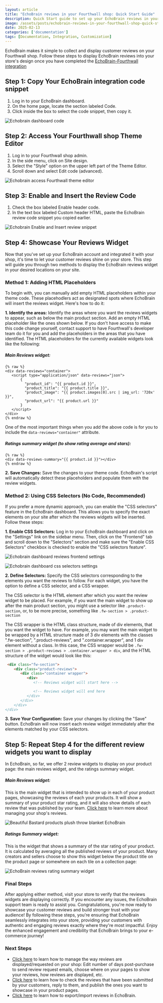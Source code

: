 ```yaml
---
layout: article
title: "EchoBrain reviews in your Fourthwall shop: Quick Start Guide"
description: Quick Start guide to set up your EchoBrain reviews in your Fourthwall shop
image: /assets/posts/echobrain-reviews-in-your-fourthwall-shop-quick-start-guide.jpg
date: 2025-02-13
categories: ['documentation']
tags: [Documentation, Integration, Customization]
---
```


EchoBrain makes it simple to collect and display customer reviews on your Fourthwall shop. Follow these steps to display EchoBrain reviews into your store's design once you have completed the [EchoBrain-Fourthwall integration](https://echo-brain.com/blog/documentation/fourthwall-integration-quick-start-guide/)


## Step 1: Copy Your EchoBrain integration code snippet

1. Log in to your EchoBrain dashboard.
2. On the home page, locate the section labeled Code.
3. Click inside the box to select the code snippet, then copy it.


![Echobrain dashboard code](/assets/posts/new_echobrain_dashboard_code.jpg)


## Step 2: Access Your Fourthwall shop Theme Editor

1. Log in to your Fourthwall shop admin.
2. In the side menu, click on Site design.
3. Select the "Style" option on the upper left part of the Theme Editor.
4. Scroll down and select Edit code (advanced).


![Echobrain access Fourthwall theme editor](/assets/posts/echobrain_access_fourthwall_theme_editor.jpg)


## Step 3: Enable and Insert the Review Code

1. Check the box labeled Enable header code.
2. In the text box labeled Custom header HTML, paste the EchoBrain review code snippet you copied earlier.


![Echobrain Enable and Insert review snippet](/assets/posts/echobrain_enable_and_insert_review_snippet.jpg)


## Step 4: Showcase Your Reviews Widget
Now that you've set up your EchoBrain account and integrated it with your shop, it's time to let your customer reviews shine on your store. This step will guide you through two methods to display the EchoBrain reviews widget in your desired locations on your site.

### Method 1: Adding HTML Placeholders

To begin with, you can manually add empty HTML placeholders within your theme code. These placehodlers act as designated spots where EchoBrain will insert the reviews widget. Here's how to do it:

 **1. Identify the areas:** Identify the areas where you want the reviews widgets to appear, such as below the main product section. Add an empty HTML placeholder like the ones shown below. If you don't have access to make this code change yourself, contact support to have Fourthwall's developer team do it for you and add the placeholders in the areas that you have identified. The HTML placeholders for the currently available widgets look like the following:

##### *Main Reviews widget:*
 ```liquid
{% raw %}
 <div data-reviews="container">
    <script type="application/json" data-reviews="json">
        {
          "product_id": "{{ product.id }}",
          "product_title": "{{ product.title }}",
          "product_image": "{{ product.images[0].src | img_url: '720x' }}",
          "product_url": "{{ product.url }}"
        }
    </script>
</div>
{% endraw %}
```

 One of the most important things when you add the above code is for you to include the `data-reviews="container"` attribute.


##### *Ratings summary widget (to show rating average and stars):*
```liquid
{% raw %}
<div data-reviews-summary="{{ product.id }}"></div>
{% endraw %}
```

 **2. Save Changes:** Save the changes to your theme code. EchoBrain's script will automatically detect these placeholders and populate them with the review widgets.

### Method 2: Using CSS Selectors (No Code, Recommended)

If you prefer a more dynamic approach, you can enable the "CSS selectors" feature in the EchoBrain dashboard. This allows you to specify the exact elements on your site after which the reviews widgets will be inserted. Follow these steps:

 **1. Enable CSS Selectors:** Log in to your EchoBrain dashboard and click on the "Settings" link on the sidebar menu. Then, click on the "Frontend" tab and scroll down to the "Selectors" section and make sure the "Enable CSS Selectors" checkbox is checked to enable the "CSS selectors feature".


![Echobrain dashboard reviews frontend settings](/assets/posts/new_echobrain_dashboard_reviews_frontend_settings.jpg)

![Echobrain dashboard css selectors settings](/assets/posts/new_echobrain_dashboard_css_selectors_settings.jpg)


 **2. Define Selectors:** Specify the CSS selectors corresponding to the elements you want the reviews to follow.
 For each widget, you have the option to define a CSS selector, and a CSS wrapper.
 
 The CSS selector is the HTML element after which you want the review widget to be placed. For example, if you want the main widget to show up after the main product section, you might use a selector like `.product-section`, or, to be more precise, something like `.fw-section > .product-section`

 The CSS wrapper is the HTML class structure, made of div elements, that you want the widget to have. For example, you may want the main widget to be wrapped by a HTML structure made of 3 div elements with the classes ".fw-section", ".product-reviews", and ".container.wrapper", and 1 div element without a class. In this case, the CSS wrapper would be `.fw-section > .product-reviews > .container.wrapper > div`, and the HTML structure of the widget would look like this:

```HTML
 <div class="fw-section">
    <div class="product-reviews">
       <div class="container wrapper">
          <div>
             <!-- Reviews widget will start here -->

             <!-- Reviews widget will end here
          </div>
       </div>
    </div>
</div>
```

 **3. Save Your Configuration:** Save your changes by clicking the "Save" button. EchoBrain will now insert each review widget immediately after the elements matched by your CSS selectors.


## Step 5: Repeat Step 4 for the different review widgets you want to display

In EchoBrain, so far, we offer 2 review widgets to display on your product page: the main reviews widget, and the ratings summary widget.

##### *Main Reviews widget:*

This is the main widget that is intended to show up in each of your product pages, showcasing the reviews of each your products. It will show a summary of your product star rating, and it will also show details of each review that was published by your team. [Click here](https://echo-brain.com/blog/documentation/managing-your-reviews/) to learn more about managing your shop's reviews.

![Beautiful Bastard products plush throw blanket EchoBrain](/assets/posts/beautifulbastard_products_plush-throw-blanket-echobrain.jpg)

##### *Ratings Summary widget:*

This is the widget that shows a summary of the star rating of your product. It is calculated by averaging all the published reviews of your product. Many creators and sellers choose to show this widget below the product title on the product page or somewhere on each tile on a collection page:

![EchoBrain reviews rating summary widget](/assets/posts/echobrain_reviews_summary_widget.jpg)

### Final Steps

After applying either method, visit your store to verify that the reviews widgets are displaying correctly. If you encounter any issues, the EchoBrain support team is ready to assist you. Congratulations, you're now ready to showcase your customer reviews and build stronger trust with your audience!
By following these steps, you're ensuring that EchoBrain seamlessly integrates into your store, providing your customers with authentic and engaging reviews exactly where they're most impactful. Enjoy the enhanced engagement and credibility that EchoBrain brings to your e-commerce journey!


### Next Steps
- [Click here](https://echo-brain.com/blog/documentation/managing-your-reviews/) to learn how to manage the way reviews are displayed/requested on your shop: Edit number of days post-purchase to send review request emails, choose where on your pages to show your reviews, how reviews are displayed, etc.
- [Click here](https://echo-brain.com/blog/documentation/managing-your-reviews/#make-your-reviews-visible-by-publishing-them) to learn how to check the reviews that have been submitted by your customers, reply to them, and publish the ones you want to showcase in your product pages.
- [Click here](https://echo-brain.com/blog/documentation/exporting-and-importing-reviews-with-echobrain/) to learn how to export/import reviews in EchoBrain.


<style>
.rich-text ul {
    list-style-type: disc !important;
    margin-left: 20px !important;
}
</style>
